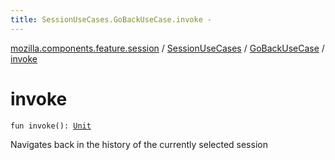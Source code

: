 ```yaml
---
title: SessionUseCases.GoBackUseCase.invoke - 
---
```


[mozilla.components.feature.session](../../index.html) / [SessionUseCases](../index.html) / [GoBackUseCase](index.html) / [invoke](./invoke.html)

# invoke

`fun invoke(): `[`Unit`](https://kotlinlang.org/api/latest/jvm/stdlib/kotlin/-unit/index.html)

Navigates back in the history of the currently selected session

